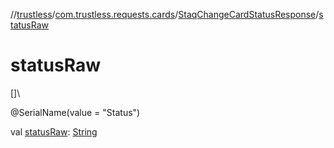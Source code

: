 //[trustless](../../../index.md)/[com.trustless.requests.cards](../index.md)/[StaqChangeCardStatusResponse](index.md)/[statusRaw](status-raw.md)

# statusRaw

[]\

@SerialName(value = &quot;Status&quot;)

val [statusRaw](status-raw.md): [String](https://kotlinlang.org/api/latest/jvm/stdlib/kotlin/-string/index.html)
